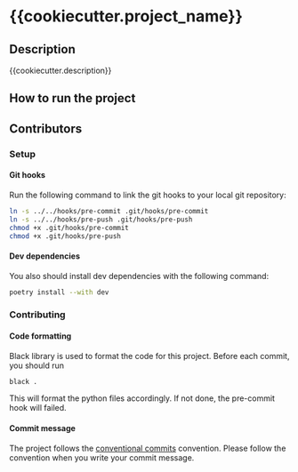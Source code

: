 {{cookiecutter.project_name}}
===========================

## Description
{{cookiecutter.description}}

## How to run the project

## Contributors
### Setup
#### Git hooks
Run the following command to link the git hooks to your local git repository:
```bash
ln -s ../../hooks/pre-commit .git/hooks/pre-commit
ln -s ../../hooks/pre-push .git/hooks/pre-push
chmod +x .git/hooks/pre-commit
chmod +x .git/hooks/pre-push
```
#### Dev dependencies
You also should install dev dependencies with the following command:
```bash
poetry install --with dev
```
### Contributing
#### Code formatting
Black library is used to format the code for this project.
Before each commit, you should run 
```bash
black .
```
This will format the python files accordingly. If not done, the pre-commit hook will failed.
#### Commit message
The project follows the [conventional commits](https://www.conventionalcommits.org/en/v1.0.0/) convention.
Please follow the convention when you write your commit message.
